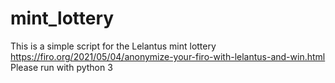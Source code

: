 # mint_lottery
This is a simple script for the Lelantus mint lottery https://firo.org/2021/05/04/anonymize-your-firo-with-lelantus-and-win.html
Please run with python 3
